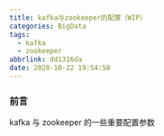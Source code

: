 ```yaml
---
title: kafka与zookeeper的配置（WIP）
categories: BigData
tags:
  - kafka
  - zookeeper
abbrlink: dd1316da
date: 2020-10-22 19:54:58
---
```


### 前言
kafka 与 zookeeper 的一些重要配置参数
<!--more-->